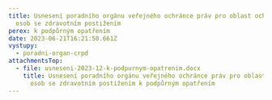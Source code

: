 ```yaml
---
title: Usnesení poradního orgánu veřejného ochránce práv pro oblast ochrany práv
  osob se zdravotním postižením
perex: k podpůrným opatřením
date: 2023-06-21T16:21:50.661Z
vystupy:
  - poradni-organ-crpd
attachmentsTop:
  - file: usneseni-2023-12-k-podpurnym-opatrenim.docx
    title: Usnesení poradního orgánu veřejného ochránce práv pro oblast ochrany práv
      osob se zdravotním postižením k podpůrným opatřením
---
```

